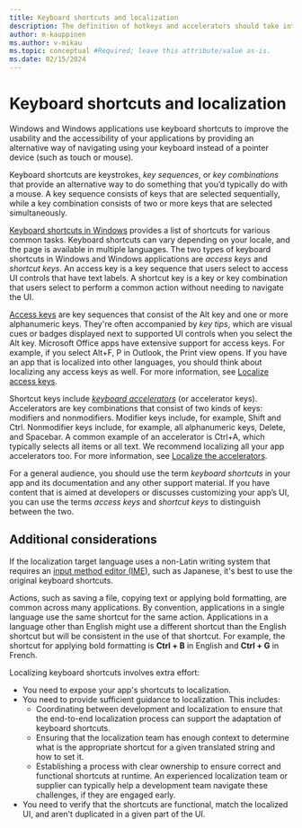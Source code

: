 ```yaml
---
title: Keyboard shortcuts and localization
description: The definition of hotkeys and accelerators should take international keyboards into account.
author: m-kauppinen
ms.author: v-mikau
ms.topic: conceptual #Required; leave this attribute/value as-is.
ms.date: 02/15/2024
---
```


# Keyboard shortcuts and localization

Windows and Windows applications use keyboard shortcuts to improve the usability and the accessibility of your applications by providing an alternative way of navigating using your keyboard instead of a pointer device (such as touch or mouse).

Keyboard shortcuts are keystrokes, *key sequences*, or *key combinations* that provide an alternative way to do something that you’d typically do with a mouse. A key sequence consists of keys that are selected sequentially, while a key combination consists of two or more keys that are selected simultaneously.

[Keyboard shortcuts in Windows](https://support.microsoft.com/en-us/windows/keyboard-shortcuts-in-windows-dcc61a57-8ff0-cffe-9796-cb9706c75eec) provides a list of shortcuts for various common tasks. Keyboard shortcuts can vary depending on your locale, and the page is available in multiple languages. The two types of keyboard shortcuts in Windows and Windows applications are *access keys* and *shortcut keys*. An access key is a key sequence that users select to access UI controls that have text labels. A shortcut key is a key or key combination that users select to perform a common action without needing to navigate the UI.

[Access keys](/windows/apps/design/input/access-keys) are key sequences that consist of the Alt key and one or more alphanumeric keys. They're often accompanied by *key tips*, which are visual cues or badges displayed next to supported UI controls when you select the Alt key. Microsoft Office apps have extensive support for access keys. For example, if you select Alt+F, P in Outlook, the Print view opens. If you have an app that is localized into other languages, you should think about localizing any access keys as well. For more information, see [Localize access keys](/windows/apps/design/input/access-keys).

Shortcut keys include *[keyboard accelerators](/windows/apps/design/input/keyboard-accelerators)* (or accelerator keys). Accelerators are key combinations that consist of two kinds of keys: modifiers and nonmodifiers. Modifier keys include, for example, Shift and Ctrl. Nonmodifier keys include, for example, all alphanumeric keys, Delete, and Spacebar. A common example of an accelerator is Ctrl+A, which typically selects all items or all text. We recommend localizing all your app accelerators too. For more information, see [Localize the accelerators](/windows/apps/design/input/keyboard-accelerators).

For a general audience, you should use the term *keyboard shortcuts* in your app and its documentation and any other support material. If you have content that is aimed at developers or discusses customizing your app’s UI, you can use the terms *access keys* and *shortcut keys* to distinguish between the two.

## Additional considerations

If the localization target language uses a non-Latin writing system that requires an [input method editor (IME)](input-method-editors.md), such as Japanese, it's best to use the original keyboard shortcuts.

Actions, such as saving a file, copying text or applying bold formatting, are common across many applications. By convention, applications in a single language use the same shortcut for the same action. Applications in a language other than English might use a different shortcut than the English shortcut but will be consistent in the use of that shortcut. For example, the shortcut for applying bold formatting is **Ctrl + B** in English and **Ctrl + G** in French.

Localizing keyboard shortcuts involves extra effort:

- You need to expose your app's shortcuts to localization.
- You need to provide sufficient guidance to localization. This includes:
  - Coordinating between development and localization to ensure that the end-to-end localization process can support the adaptation of keyboard shortcuts.
  - Ensuring that the localization team has enough context to determine what is the appropriate shortcut for a given translated string and how to set it.
  - Establishing a process with clear ownership to ensure correct and functional shortcuts at runtime. An experienced localization team or supplier can typically help a development team navigate these challenges, if they are engaged early.
- You need to verify that the shortcuts are functional, match the localized UI, and aren't duplicated in a given part of the UI.
